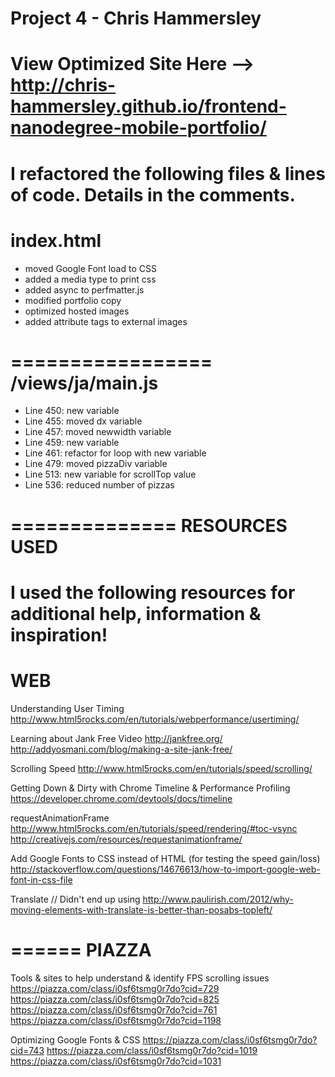 Project 4 - Chris Hammersley
============================
View Optimized Site Here --> http://chris-hammersley.github.io/frontend-nanodegree-mobile-portfolio/
============================
I refactored the following files & lines of code. Details in the comments.
==========
index.html
==========
- moved Google Font load to CSS
- added a media type to print css
- added async to perfmatter.js
- modified portfolio copy
- optimized hosted images
- added attribute tags to external images

=================
/views/ja/main.js
=================
- Line 450: new variable
- Line 455: moved dx variable
- Line 457: moved newwidth variable
- Line 459: new variable
- Line 461: refactor for loop with new variable
- Line 479: moved pizzaDiv variable
- Line 513: new variable for scrollTop value
- Line 536: reduced number of pizzas

==============
RESOURCES USED
==============
I used the following resources for additional help, information & inspiration!
===
WEB
===
Understanding User Timing
http://www.html5rocks.com/en/tutorials/webperformance/usertiming/

Learning about Jank Free Video
http://jankfree.org/
http://addyosmani.com/blog/making-a-site-jank-free/

Scrolling Speed
http://www.html5rocks.com/en/tutorials/speed/scrolling/

Getting Down & Dirty with Chrome Timeline & Performance Profiling
https://developer.chrome.com/devtools/docs/timeline

requestAnimationFrame
http://www.html5rocks.com/en/tutorials/speed/rendering/#toc-vsync
http://creativejs.com/resources/requestanimationframe/

Add Google Fonts to CSS instead of HTML (for testing the speed gain/loss)
http://stackoverflow.com/questions/14676613/how-to-import-google-web-font-in-css-file

Translate // Didn't end up using
http://www.paulirish.com/2012/why-moving-elements-with-translate-is-better-than-posabs-topleft/

======
PIAZZA
======
Tools & sites to help understand & identify FPS scrolling issues
https://piazza.com/class/i0sf6tsmg0r7do?cid=729
https://piazza.com/class/i0sf6tsmg0r7do?cid=825
https://piazza.com/class/i0sf6tsmg0r7do?cid=761
https://piazza.com/class/i0sf6tsmg0r7do?cid=1198

Optimizing Google Fonts & CSS
https://piazza.com/class/i0sf6tsmg0r7do?cid=743
https://piazza.com/class/i0sf6tsmg0r7do?cid=1019
https://piazza.com/class/i0sf6tsmg0r7do?cid=1031
